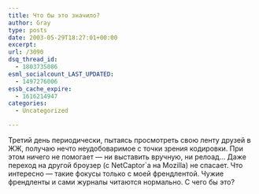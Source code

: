 ```yaml
---
title: Что бы это значило?
author: Gray
type: posts
date: 2003-05-29T18:27:01+00:00
excerpt:
url: /3090
dsq_thread_id:
  - 1803735086
esml_socialcount_LAST_UPDATED:
  - 1497276006
essb_cache_expire:
  - 1616214947
categories:
  - Uncategorized

---
```








Третий день периодически, пытаясь просмотреть свою ленту друзей в ЖЖ, получаю нечто неудобоваримое с точки зрения кодировки. При этом ничего не помогает &#8212; ни выставить вручную, ни релоад&#8230; Даже переход на другой броузер (с NetCaptor\`а на Mozilla) не спасает. Что интересно &#8212; такие фокусы только с моей френдлентой. Чужие френдленты и сами журналы читаются нормально. С чего бы это?
